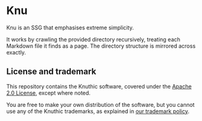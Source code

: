 # Knu

Knu is an SSG that emphasises extreme simplicity.

It works by crawling the provided directory recursively, treating each Markdown
file it finds as a page.
The directory structure is mirrored across exactly.

## License and trademark

This repository contains the Knuthic software, covered under the 
[Apache 2.0 License](LICENSE),
except where noted.

You are free to make your own distribution of the software, but you cannot use
any of the Knuthic trademarks, as explained in
[our trademark policy](TRADEMARK.md).
